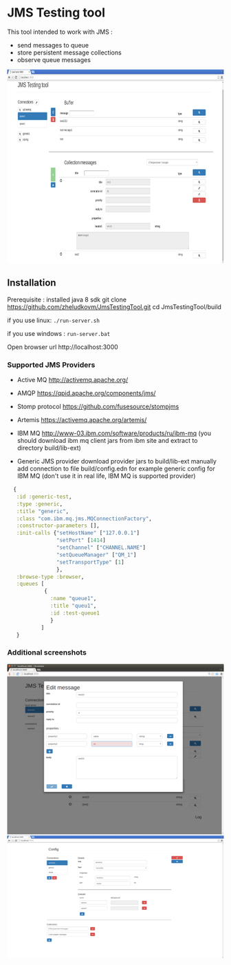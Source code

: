 # JMS Testing tool

This tool intended to work with JMS :
- send messages to queue
- store persistent message collections
- observe queue messages
<img src="/readme-ext/main-window.png" width="900" height="450" />

## Installation

Prerequisite : installed java 8 sdk
git clone https://github.com/zheludkovm/JmsTestingTool.git
cd JmsTestingTool/build

if you use linux:
`./run-server.sh`

if you use windows :
`run-server.bat`

Open browser url  http://localhost:3000

### Supported JMS Providers

- Active MQ http://activemq.apache.org/
- AMQP https://qpid.apache.org/components/jms/
- Stomp protocol https://github.com/fusesource/stompjms
- Artemis https://activemq.apache.org/artemis/
- IBM MQ http://www-03.ibm.com/software/products/ru/ibm-mq
  (you should download ibm mq client jars from ibm site and extract to directory build/lib-ext)
  
- Generic JMS provider
  download provider jars to build/lib-ext
  manually add connection to file build/config.edn
  for example generic config for IBM MQ (don't use it in real life, IBM MQ is supported provider)
  
```clojure
  {
   :id :generic-test,
   :type :generic,
   :title "generic",
   :class "com.ibm.mq.jms.MQConnectionFactory",
   :constructor-parameters [],
   :init-calls {"setHostName" ["127.0.0.1"]
                "setPort" [1414]
                "setChannel" ["CHANNEL.NAME"]
                "setQueueManager" ["QM_1"]
                "setTransportType" [1]
                },
   :browse-type :browser,
   :queues [
            {
              :name "queue1",
              :title "queu1",
              :id :test-queue1
              }
           ]
   }
```

### Additional screenshots

![Edit message](/readme-ext/edit-message.png)
![Config](/readme-ext/config.png)
